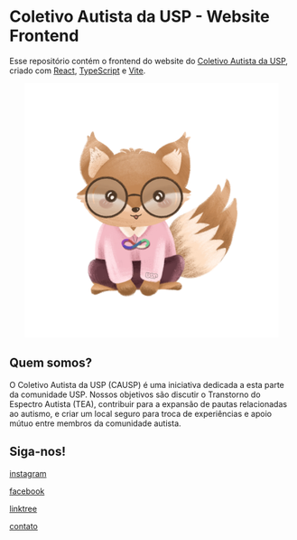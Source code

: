 # Coletivo Autista da USP - Website Frontend
Esse repositório contém o frontend do website do [Coletivo Autista da USP](https://linktr.ee/cautistausp), criado com [React](https://react.dev/), [TypeScript](https://www.typescriptlang.org/) e [Vite](https://vitejs.dev/).

<p align="center">
  <img src="public/imgs/LOGO SEM FUNDO.png" alt="Logotipo do Coletivo Autista da USP (CAUSP)" style="width: 450px;" />
</p>

## Quem somos?
O Coletivo Autista da USP (CAUSP) é uma iniciativa dedicada a esta parte da comunidade USP. Nossos objetivos são discutir o Transtorno do Espectro Autista (TEA), contribuir para a expansão de pautas relacionadas ao autismo, e criar um local seguro para troca de experiências e apoio mútuo entre membros da comunidade autista.

## Siga-nos!

[instagram](https://www.instagram.com/coletivoautista/)

[facebook](https://www.facebook.com/coletivoautista/)

[linktree](https://linktr.ee/cautistausp)

[contato](luansouzasilva@usp.br)
